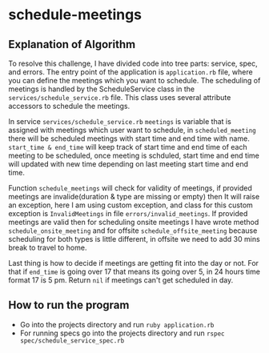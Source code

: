 # schedule-meetings
## Explanation of Algorithm
To resolve this challenge, I have divided code into tree parts: service, spec, and errors. The entry point of the application is ```application.rb``` file, where you can define the meetings which you want to schedule. The scheduling of meetings is handled by the ScheduleService class in the ```services/schedule_service.rb``` file. This class uses several attribute accessors to schedule the meetings.

In service ```services/schedule_service.rb``` ```meetings``` is variable that is assigned with meetings which user want to schedule, in ```scheduled_meeting``` there will be scheduled meetings with start time and end time with name. ```start_time & end_time``` will keep track of start time and end time of each meeting to be scheduled, once meeting is schduled, start time and end time will updated with new time depending on last meeting start time and end time.

Function ```schedule_meetings``` will check for validity of meetings, if provided meetings are invalide(duration & type are missing or empty) then It will raise an exception, here I am using custom exception, and class for this custom exception is ```InvalidMeetings``` in file ```errors/invalid_meetings```. If provided meetings are valid then for scheduling onsite meetings I have wrote method ```schedule_onsite_meeting``` and for offsite ```schedule_offsite_meeting``` because scheduling for both types is little different, in offsite we need to add 30 mins break to travel to home.

Last thing is how to decide if meetings are getting fit into the day or not. For that if ```end_time``` is going over 17 that means its going over 5, in 24 hours time format 17 is 5 pm. Return ```nil``` if meetings can't get scheduled in day.

## How to run the program
- Go into the projects directory and run ```ruby application.rb```
- For running specs go into the projects directory and run ```rspec spec/schedule_service_spec.rb```

